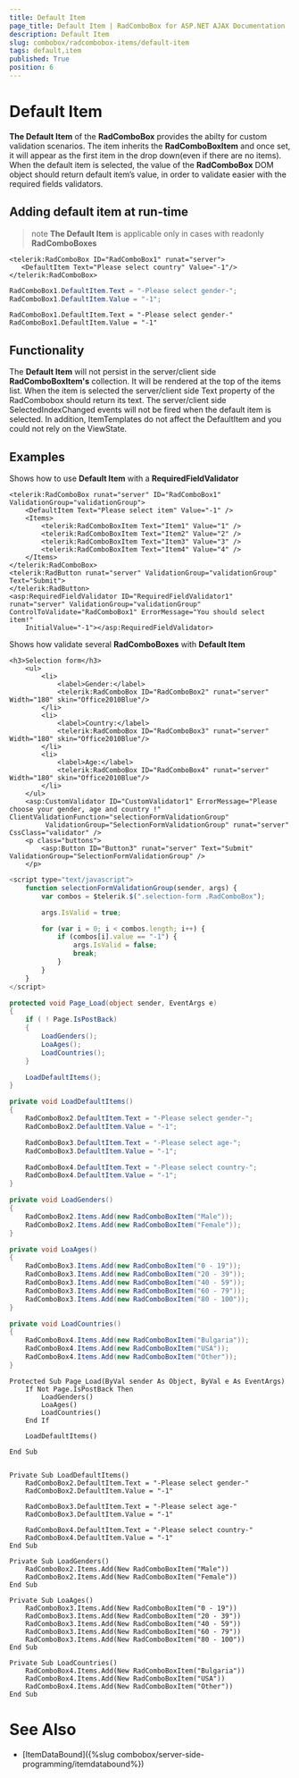 ```yaml
---
title: Default Item
page_title: Default Item | RadComboBox for ASP.NET AJAX Documentation
description: Default Item
slug: combobox/radcombobox-items/default-item
tags: default,item
published: True
position: 6
---
```


# Default Item



**The Default Item** of the **RadComboBox** provides the abilty for custom validation scenarios. The item inherits the **RadComboBoxItem** and once set, it will appear as the first item in the drop down(even if there are no items). When the default item is selected, the value of the **RadComboBox** DOM object should return default item’s value, in order to validate easier with the required fields validators.

## Adding default item at run-time

>note  **The Default Item** is applicable only in cases with readonly **RadComboBoxes** 
>


````ASPNET
<telerik:RadComboBox ID="RadComboBox1" runat="server">
   <DefaultItem Text="Please select country" Value="-1"/>
</telerik:RadComboBox>
````





````C#
RadComboBox1.DefaultItem.Text = "-Please select gender-";
RadComboBox1.DefaultItem.Value = "-1";
````

````VB.NET	
RadComboBox1.DefaultItem.Text = "-Please select gender-"
RadComboBox1.DefaultItem.Value = "-1"
````


## Functionality

The **Default Item** will not persist in the server/client side **RadComboBoxItem's** collection. It will be rendered at the top of the items list. When the item is selected the server/client side Text property of the RadCombobox should return its text. The server/client side SelectedIndexChanged events will not be fired when the default item is selected. In addition, ItemTemplates do not affect the DefaultItem and you could not rely on the ViewState.

## Examples

Shows how to use **Default Item** with a **RequiredFieldValidator**

````ASPNET
<telerik:RadComboBox runat="server" ID="RadComboBox1" ValidationGroup="validationGroup">
	<DefaultItem Text="Please select item" Value="-1" />
	<Items>
		<telerik:RadComboBoxItem Text="Item1" Value="1" />
		<telerik:RadComboBoxItem Text="Item2" Value="2" />
		<telerik:RadComboBoxItem Text="Item3" Value="3" />
		<telerik:RadComboBoxItem Text="Item4" Value="4" />
	</Items>
</telerik:RadComboBox>
<telerik:RadButton runat="server" ValidationGroup="validationGroup" Text="Submit">
</telerik:RadButton>
<asp:RequiredFieldValidator ID="RequiredFieldValidator1" runat="server" ValidationGroup="validationGroup" ControlToValidate="RadComboBox1" ErrorMessage="You should select item!"
	InitialValue="-1"></asp:RequiredFieldValidator>
````



Shows how validate several **RadComboBoxes** with **Default Item**

````ASPNET
<h3>Selection form</h3>
	<ul>
		<li>
			<label>Gender:</label>
			<telerik:RadComboBox ID="RadComboBox2" runat="server" Width="180" skin="Office2010Blue"/>
		</li>
		<li>
			<label>Country:</label>
			<telerik:RadComboBox ID="RadComboBox3" runat="server" Width="180" skin="Office2010Blue"/>
		</li>
		<li>
			<label>Age:</label>
			<telerik:RadComboBox ID="RadComboBox4" runat="server" Width="180" skin="Office2010Blue"/>
		</li>
	</ul>
	<asp:CustomValidator ID="CustomValidator1" ErrorMessage="Please choose your gender, age and country !" ClientValidationFunction="selectionFormValidationGroup"
		 ValidationGroup="SelectionFormValidationGroup" runat="server" CssClass="validator" />
	<p class="buttons">
		<asp:Button ID="Button3" runat="server" Text="Submit" ValidationGroup="SelectionFormValidationGroup" />
	</p>
````



````JavaScript
<script type="text/javascript">
	function selectionFormValidationGroup(sender, args) {
		var combos = $telerik.$(".selection-form .RadComboBox");

		args.IsValid = true;

		for (var i = 0; i < combos.length; i++) {
			if (combos[i].value == "-1") {
				args.IsValid = false;
				break;
			}
		}
	}
</script>
````





````C#
protected void Page_Load(object sender, EventArgs e)
{
	if ( ! Page.IsPostBack)
	{
		LoadGenders();
		LoaAges();
		LoadCountries();
	}

	LoadDefaultItems();
}

private void LoadDefaultItems()
{
	RadComboBox2.DefaultItem.Text = "-Please select gender-";
	RadComboBox2.DefaultItem.Value = "-1";

	RadComboBox3.DefaultItem.Text = "-Please select age-";
	RadComboBox3.DefaultItem.Value = "-1";

	RadComboBox4.DefaultItem.Text = "-Please select country-";
	RadComboBox4.DefaultItem.Value = "-1";
}

private void LoadGenders()
{
	RadComboBox2.Items.Add(new RadComboBoxItem("Male"));
	RadComboBox2.Items.Add(new RadComboBoxItem("Female"));
}

private void LoaAges()
{
	RadComboBox3.Items.Add(new RadComboBoxItem("0 - 19"));
	RadComboBox3.Items.Add(new RadComboBoxItem("20 - 39"));
	RadComboBox3.Items.Add(new RadComboBoxItem("40 - 59"));
	RadComboBox3.Items.Add(new RadComboBoxItem("60 - 79"));
	RadComboBox3.Items.Add(new RadComboBoxItem("80 - 100"));
}

private void LoadCountries()
{
	RadComboBox4.Items.Add(new RadComboBoxItem("Bulgaria"));
	RadComboBox4.Items.Add(new RadComboBoxItem("USA"));
	RadComboBox4.Items.Add(new RadComboBoxItem("Other"));
}
````
````VB.NET
Protected Sub Page_Load(ByVal sender As Object, ByVal e As EventArgs)
	If Not Page.IsPostBack Then
		LoadGenders()
		LoaAges()
		LoadCountries()
	End If

	LoadDefaultItems()

End Sub


Private Sub LoadDefaultItems()
	RadComboBox2.DefaultItem.Text = "-Please select gender-"
	RadComboBox2.DefaultItem.Value = "-1"

	RadComboBox3.DefaultItem.Text = "-Please select age-"
	RadComboBox3.DefaultItem.Value = "-1"

	RadComboBox4.DefaultItem.Text = "-Please select country-"
	RadComboBox4.DefaultItem.Value = "-1"
End Sub

Private Sub LoadGenders()
	RadComboBox2.Items.Add(New RadComboBoxItem("Male"))
	RadComboBox2.Items.Add(New RadComboBoxItem("Female"))
End Sub

Private Sub LoaAges()
	RadComboBox3.Items.Add(New RadComboBoxItem("0 - 19"))
	RadComboBox3.Items.Add(New RadComboBoxItem("20 - 39"))
	RadComboBox3.Items.Add(New RadComboBoxItem("40 - 59"))
	RadComboBox3.Items.Add(New RadComboBoxItem("60 - 79"))
	RadComboBox3.Items.Add(New RadComboBoxItem("80 - 100"))
End Sub

Private Sub LoadCountries()
	RadComboBox4.Items.Add(New RadComboBoxItem("Bulgaria"))
	RadComboBox4.Items.Add(New RadComboBoxItem("USA"))
	RadComboBox4.Items.Add(New RadComboBoxItem("Other"))
End Sub
````


# See Also

 * [ItemDataBound]({%slug combobox/server-side-programming/itemdatabound%})
